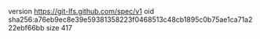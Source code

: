 version https://git-lfs.github.com/spec/v1
oid sha256:a76eb9ec8e39e59381358223f0468513c48cb1895c0b75ae1ca71a222ebf66bb
size 417
